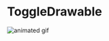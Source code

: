 # ToggleDrawable #

![animated gif](https://github.com/renaudcerrato/ToggleDrawable/raw/master/artworks/toggle.gif)

